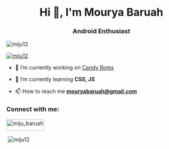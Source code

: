 <h1 align="center">Hi 👋, I'm Mourya Baruah</h1>
<h3 align="center">Android Enthusiast</h3>

<p align="left"> <img src="https://komarev.com/ghpvc/?username=miju12&label=Profile%20views&color=0e75b6&style=flat" alt="miju12" /> </p>

<p align="left"> <a href="https://github.com/ryo-ma/github-profile-trophy"><img src="https://github-profile-trophy.vercel.app/?username=miju12" alt="miju12" /></a> </p>

- 🔭 I’m currently working on [Candy Roms](https://github.com/candyroms)

- 🌱 I’m currently learning **CSS, JS**

- 📫 How to reach me **mouryabaruah@gmail.com**

<h3 align="left">Connect with me:</h3>
<p align="left">
<a href="https://instagram.com/miju_baruah" target="blank"><img align="center" src="https://img.shields.io/badge/Instagram-E4405F?style=for-the-badge&logo=instagram&logoColor=white" alt="miju_baruah" height="30" width="100" /></a>
</p>

<p>&nbsp;<img align="center" src="https://github-readme-stats.vercel.app/api?username=miju12&show_icons=true&locale=en" alt="miju12" /></p>


